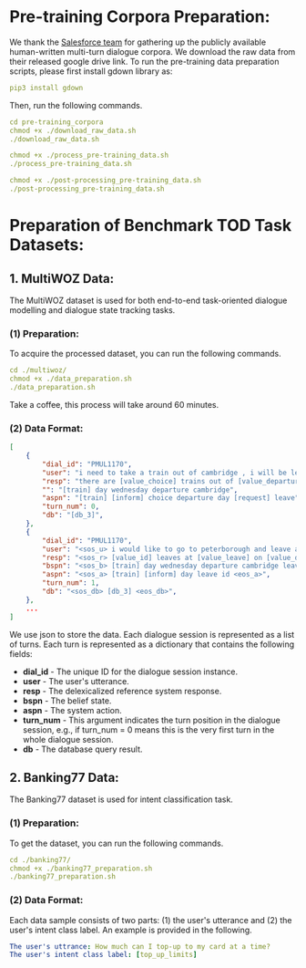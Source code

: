 # Pre-training Corpora Preparation:

We thank the [Salesforce team](https://github.com/jasonwu0731/ToD-BERT) for gathering up the publicly available human-written multi-turn dialogue corpora. We download the raw data from their released google drive link. To run the pre-training data preparation scripts, please first install gdown library as:
```yaml
pip3 install gdown
```

Then, run the following commands.
```yaml
cd pre-training_corpora
chmod +x ./download_raw_data.sh
./download_raw_data.sh

chmod +x ./process_pre-training_data.sh
./process_pre-training_data.sh

chmod +x ./post-processing_pre-training_data.sh
./post-processing_pre-training_data.sh
```




# Preparation of Benchmark TOD Task Datasets:
## 1. MultiWOZ Data:
The MultiWOZ dataset is used for both end-to-end task-oriented dialogue modelling and dialogue state tracking tasks.
### (1) Preparation:
To acquire the processed dataset, you can run the following commands. 
```yaml
cd ./multiwoz/
chmod +x ./data_preparation.sh
./data_preparation.sh
```
Take a coffee, this process will take around 60 minutes.

### (2) Data Format:
```json
[
    {
        "dial_id": "PMUL1170",
        "user": "i need to take a train out of cambridge , i will be leaving town on wednesday .",
        "resp": "there are [value_choice] trains out of [value_departure] on [value_day] . do you have a departure time in mind ?",
        "": "[train] day wednesday departure cambridge",
        "aspn": "[train] [inform] choice departure day [request] leave",
        "turn_num": 0,
        "db": "[db_3]",
    },
    {
        "dial_id": "PMUL1170",
        "user": "<sos_u> i would like to go to peterborough and leave after 12:45 , i have to attend a meeting beforehand . <eos_u>",
        "resp": "<sos_r> [value_id] leaves at [value_leave] on [value_day] . will that work for you ? <eos_r>",
        "bspn": "<sos_b> [train] day wednesday departure cambridge leave 12:45 destination peterborough <eos_b>",
        "aspn": "<sos_a> [train] [inform] day leave id <eos_a>",
        "turn_num": 1,
        "db": "<sos_db> [db_3] <eos_db>",
    },
    ...
]
```
We use json to store the data. Each dialogue session is represented as a list of turns. Each turn is represented as a dictionary that contains the following fields:

* **dial_id** - The unique ID for the dialogue session instance. 
* **user** - The user's utterance.
* **resp** - The delexicalized reference system response.
* **bspn** - The belief state.
* **aspn** - The system action.
* **turn_num** - This argument indicates the turn position in the dialogue session, e.g., if turn_num = 0 means this is the very first turn in the whole dialogue session.
* **db** - The database query result.

## 2. Banking77 Data:
The Banking77 dataset is used for intent classification task.
### (1) Preparation:
To get the dataset, you can run the following commands.
```yaml
cd ./banking77/
chmod +x ./banking77_preparation.sh
./banking77_preparation.sh
```
### (2) Data Format:
Each data sample consists of two parts: (1) the user's utterance and (2) the user's intent class label. An example is provided in the following.
```yaml
The user's uttrance: How much can I top-up to my card at a time?
The user's intent class label: [top_up_limits]
```
